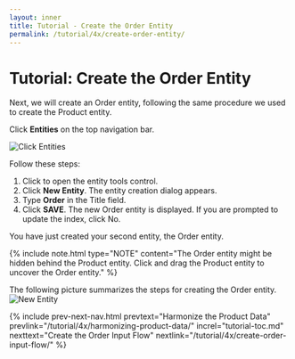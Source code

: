 ```yaml
---
layout: inner
title: Tutorial - Create the Order Entity
permalink: /tutorial/4x/create-order-entity/
---
```


# Tutorial: Create the Order Entity

Next, we will create an Order entity, following the same procedure we used to create the Product entity.

Click **Entities** on the top navigation bar.

![Click Entities]({{site.baseurl}}/images/3x/create-order-entity/entities-select.png)

Follow these steps:

1. Click <span class="circle-button"><i class="fa fa-wrench"></i></span> to open the entity tools control.
1. Click **New Entity**. The entity creation dialog appears.
1. Type **Order** in the Title field.
1. Click **SAVE**. The new Order entity is displayed. If you are prompted to update the index, click No.

You have just created your second entity, the Order entity.

{% include note.html type="NOTE" content="The Order entity might be hidden behind the Product entity. Click and drag the Product entity to uncover the Order entity." %}

The following picture summarizes the steps for creating the Order entity.
![New Entity]({{site.baseurl}}/images/3x/create-order-entity/create-order-entity.png)


{% include prev-next-nav.html
  prevtext="Harmonize the Product Data"
  prevlink="/tutorial/4x/harmonizing-product-data/"
  increl="tutorial-toc.md"
  nexttext="Create the Order Input Flow"
  nextlink="/tutorial/4x/create-order-input-flow/"
%}
